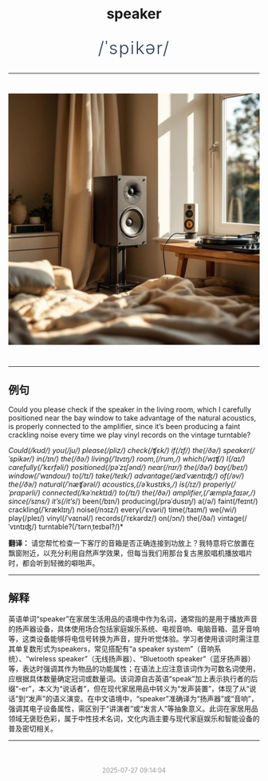 <div align="center">

# speaker

<div style="margin: 30px 0;">
<h1 style="font-size: 2.5em; font-weight: 300; letter-spacing: 2px; margin: 0; color: #2c3e50;">
/ˈspikər/
</h1>
</div>

</div>

---

<div align="center" style="margin: 40px 0;">

![speaker](images/speaker.png)

</div>

---

## 例句

Could you please check if the speaker in the living room, which I carefully positioned near the bay window to take advantage of the natural acoustics, is properly connected to the amplifier, since it’s been producing a faint crackling noise every time we play vinyl records on the vintage turntable?

*Could(/kʊd/) you(/ju/) please(/pliz/) check(/ʧɛk/) if(/ɪf/) the(/ðə/) speaker(/ˈspikər/) in(/ɪn/) the(/ðə/) living(/ˈlɪvɪŋ/) room,(/rum,/) which(/wɪʧ/) I(/aɪ/) carefully(/ˈkɛrfəli/) positioned(/pəˈzɪʃənd/) near(/nɪr/) the(/ðə/) bay(/beɪ/) window(/ˈwɪndoʊ/) to(/tɪ/) take(/teɪk/) advantage(/ædˈvæntɪʤ/) of(/əv/) the(/ðə/) natural(/ˈnæʧərəl/) acoustics,(/əˈkustɪks,/) is(/ɪz/) properly(/ˈprɑpərli/) connected(/kəˈnɛktɪd/) to(/tɪ/) the(/ðə/) amplifier,(/ˈæmpləˌfaɪər,/) since(/sɪns/) it’s(/it’s*/) been(/bɪn/) producing(/prəˈdusɪŋ/) a(/ə/) faint(/feɪnt/) crackling(/ˈkræklɪŋ/) noise(/nɔɪz/) every(/ˈɛvəri/) time(/taɪm/) we(/wi/) play(/pleɪ/) vinyl(/ˈvaɪnəl/) records(/ˈrɛkərdz/) on(/ɔn/) the(/ðə/) vintage(/ˈvɪntɪʤ/) turntable?(/ˈtərnˌteɪbəl?/)*

**翻译：** 请您帮忙检查一下客厅的音箱是否正确连接到功放上？我特意将它放置在飘窗附近，以充分利用自然声学效果，但每当我们用那台复古黑胶唱机播放唱片时，都会听到轻微的噼啪声。

---

## 解释

英语单词“speaker”在家居生活用品的语境中作为名词，通常指的是用于播放声音的扬声器设备，具体使用场合包括家庭娱乐系统、电视音响、电脑音箱、蓝牙音响等，这类设备能够将电信号转换为声音，提升听觉体验。学习者使用该词时需注意其单复数形式为speakers，常见搭配有“a speaker system”（音响系统）、“wireless speaker”（无线扬声器）、“Bluetooth speaker”（蓝牙扬声器）等，表达时强调其作为物品的功能属性；在语法上应注意该词作为可数名词使用，应根据具体数量确定冠词或数量词。该词源自古英语“speak”加上表示执行者的后缀“-er”，本义为“说话者”，但在现代家居用品中转义为“发声装置”，体现了从“说话”到“发声”的语义演变。在中文语境中，“speaker”准确译为“扬声器”或“音响”，强调其电子设备属性，需区别于“讲演者”或“发言人”等抽象意义。此词在家居用品领域无褒贬色彩，属于中性技术名词，文化内涵主要与现代家庭娱乐和智能设备的普及密切相关。


---

<div align="center" style="margin-top: 50px;">
<small style="color: #999; font-size: 0.9em;">2025-07-27 09:14:04</small>
</div>
